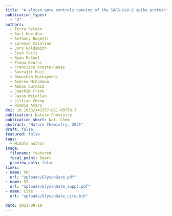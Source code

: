 ```yaml
---
title: "A glycan gate controls opening of the SARS-CoV-2 spike protein"
publication_types:
  - "2"
authors:
  - Terra Sztain 
  - Surl-Hee Ahn 
  - Anthony Bogetti
  - Lorenzo Casalino
  - Jory Goldsmith
  - Evan Seitz 
  - Ryan McCool
  - Fiona Kearns
  - Francisco Acosta-Reyes
  - Suvrajit Maji 
  - Ghoncheh Mashayekhi
  - Andrew McCammon
  - Abbas Ourmazd 
  - Joachim Frank 
  - Jason McLellan
  - Lillian Chong 
  - Rommie Amaro
doi: 10.1038/s41557-021-00758-3
publication: Nature Chemistry
publication_short: Nat. Chem
abstract: "Nature Chemistry, 2021"
draft: false
featured: false
tags:
  - Middle author
image:
  filename: featured
  focal_point: Smart
  preview_only: false
links:
- name: PDF
  url: "uploads/GlycanGate.pdf"
- name: SI
  url: "uploads/GlycanGate_suppl.pdf"
- name: Cite
  url: "uploads/GlycanGate_cite.bib"

date: 2021-08-19
---
```

